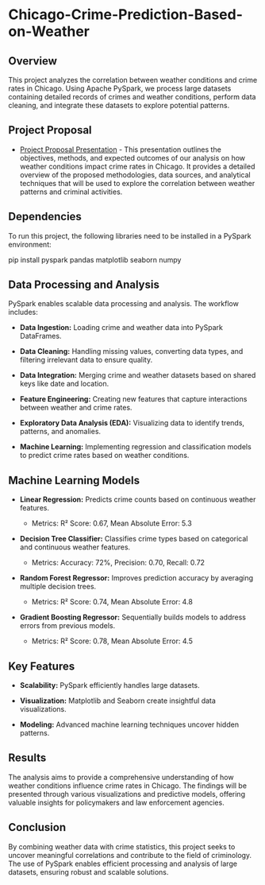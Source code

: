# Chicago-Crime-Prediction-Based-on-Weather
Overview
--------

This project analyzes the correlation between weather conditions and crime rates in Chicago. Using Apache PySpark, we process large datasets containing detailed records of crimes and weather conditions, perform data cleaning, and integrate these datasets to explore potential patterns.

Project Proposal
----------------

*   [Project Proposal Presentation]([https://tome.app/shoumik-e08/analyzing-the-impact-of-weather-conditions-on-crime-rates-in-chicago-clte1t9b903rzpm627ohilnpb](https://docs.google.com/presentation/d/1rYdVZvR8MsHnR1PxwPS0uLU5LktyFjEU/edit#slide=id.p1)) - This presentation outlines the objectives, methods, and expected outcomes of our analysis on how weather conditions impact crime rates in Chicago. It provides a detailed overview of the proposed methodologies, data sources, and analytical techniques that will be used to explore the correlation between weather patterns and criminal activities.
    

Dependencies
------------

To run this project, the following libraries need to be installed in a PySpark environment:

pip install pyspark pandas matplotlib seaborn numpy

**Data Processing and Analysis**
--------------------------------

PySpark enables scalable data processing and analysis. The workflow includes:

*   **Data Ingestion:** Loading crime and weather data into PySpark DataFrames.
    
*   **Data Cleaning:** Handling missing values, converting data types, and filtering irrelevant data to ensure quality.
    
*   **Data Integration:** Merging crime and weather datasets based on shared keys like date and location.
    
*   **Feature Engineering:** Creating new features that capture interactions between weather and crime rates.
    
*   **Exploratory Data Analysis (EDA):** Visualizing data to identify trends, patterns, and anomalies.
    
*   **Machine Learning:** Implementing regression and classification models to predict crime rates based on weather conditions.
    

**Machine Learning Models**
---------------------------

*   **Linear Regression:** Predicts crime counts based on continuous weather features.
    
    *   Metrics: R² Score: 0.67, Mean Absolute Error: 5.3
        
*   **Decision Tree Classifier:** Classifies crime types based on categorical and continuous weather features.
    
    *   Metrics: Accuracy: 72%, Precision: 0.70, Recall: 0.72
        
*   **Random Forest Regressor:** Improves prediction accuracy by averaging multiple decision trees.
    
    *   Metrics: R² Score: 0.74, Mean Absolute Error: 4.8
        
*   **Gradient Boosting Regressor:** Sequentially builds models to address errors from previous models.
    
    *   Metrics: R² Score: 0.78, Mean Absolute Error: 4.5
        

**Key Features**
----------------

*   **Scalability:** PySpark efficiently handles large datasets.
    
*   **Visualization:** Matplotlib and Seaborn create insightful data visualizations.
    
*   **Modeling:** Advanced machine learning techniques uncover hidden patterns.
    

Results
-------

The analysis aims to provide a comprehensive understanding of how weather conditions influence crime rates in Chicago. The findings will be presented through various visualizations and predictive models, offering valuable insights for policymakers and law enforcement agencies.

Conclusion
----------

By combining weather data with crime statistics, this project seeks to uncover meaningful correlations and contribute to the field of criminology. The use of PySpark enables efficient processing and analysis of large datasets, ensuring robust and scalable solutions.
